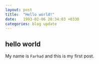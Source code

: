 ```yaml
---
layout: post
title:  "Hello world!"
date:   1993-02-06 20:34:03 +0330
categories: blog update
---
```

## hello world

My name is `Farhad` and this is my first post.

